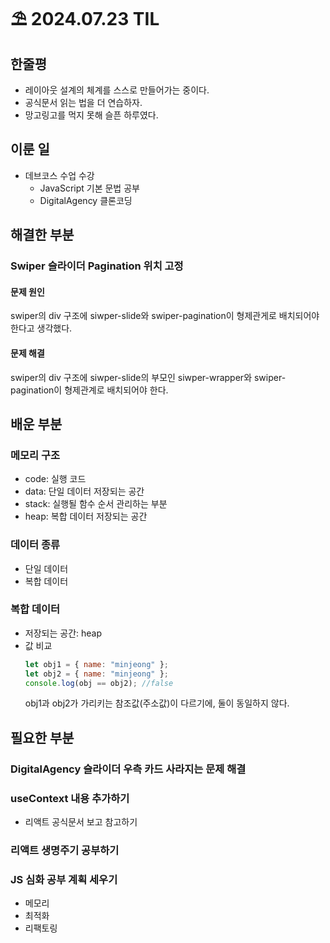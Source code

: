 # ⛱️ 2024.07.23 TIL

## 한줄평

- 레이아웃 설계의 체계를 스스로 만들어가는 중이다.
- 공식문서 읽는 법을 더 연습하자.
- 망고링고를 먹지 못해 슬픈 하루였다.

## 이룬 일

- 데브코스 수업 수강
  - JavaScript 기본 문법 공부
  - DigitalAgency 클론코딩

## 해결한 부분

### Swiper 슬라이더 Pagination 위치 고정

#### 문제 원인

swiper의 div 구조에 siwper-slide와 swiper-pagination이 형제관게로 배치되어야 한다고 생각했다.

#### 문제 해결

swiper의 div 구조에 siwper-slide의 부모인 siwper-wrapper와 swiper-pagination이 형제관계로 배치되어야 한다.

## 배운 부분

### 메모리 구조

- code: 실행 코드
- data: 단일 데이터 저장되는 공간
- stack: 실행될 함수 순서 관리하는 부분
- heap: 복합 데이터 저장되는 공간

### 데이터 종류

- 단일 데이터
- 복합 데이터

### 복합 데이터

- 저장되는 공간: heap
- 값 비교
  ```js
  let obj1 = { name: "minjeong" };
  let obj2 = { name: "minjeong" };
  console.log(obj == obj2); //false
  ```
  obj1과 obj2가 가리키는 참조값(주소값)이 다르기에, 둘이 동일하지 않다.

## 필요한 부분

### DigitalAgency 슬라이더 우측 카드 사라지는 문제 해결

### useContext 내용 추가하기

- 리액트 공식문서 보고 참고하기

### 리액트 생명주기 공부하기

### JS 심화 공부 계획 세우기

- 메모리
- 최적화
- 리팩토링
